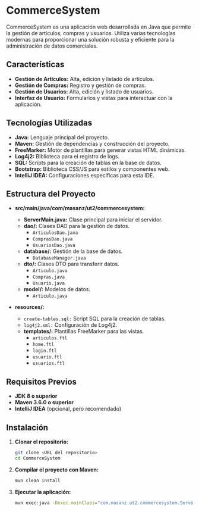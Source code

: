 # CommerceSystem

CommerceSystem es una aplicación web desarrollada en Java que permite la gestión de artículos, compras y usuarios. Utiliza varias tecnologías modernas para proporcionar una solución robusta y eficiente para la administración de datos comerciales.

## Características

- **Gestión de Artículos:** Alta, edición y listado de artículos.
- **Gestión de Compras:** Registro y gestión de compras.
- **Gestión de Usuarios:** Alta, edición y listado de usuarios.
- **Interfaz de Usuario:** Formularios y vistas para interactuar con la aplicación.

## Tecnologías Utilizadas

- **Java:** Lenguaje principal del proyecto.
- **Maven:** Gestión de dependencias y construcción del proyecto.
- **FreeMarker:** Motor de plantillas para generar vistas HTML dinámicas.
- **Log4j2:** Biblioteca para el registro de logs.
- **SQL:** Scripts para la creación de tablas en la base de datos.
- **Bootstrap:** Biblioteca CSS/JS para estilos y componentes web.
- **IntelliJ IDEA:** Configuraciones específicas para esta IDE.

## Estructura del Proyecto

- **src/main/java/com/masanz/ut2/commercesystem:**
  - **ServerMain.java:** Clase principal para iniciar el servidor.
  - **dao/:** Clases DAO para la gestión de datos.
    - `ArticulosDao.java`
    - `ComprasDao.java`
    - `UsuariosDao.java`
  - **database/:** Gestión de la base de datos.
    - `DatabaseManager.java`
  - **dto/:** Clases DTO para transferir datos.
    - `Articulo.java`
    - `Compras.java`
    - `Usuario.java`
  - **model/:** Modelos de datos.
    - `Articulo.java`

- **resources/:**
  - `create-tables.sql:` Script SQL para la creación de tablas.
  - `log4j2.xml:` Configuración de Log4j2.
  - **templates/:** Plantillas FreeMarker para las vistas.
    - `articulos.ftl`
    - `home.ftl`
    - `login.ftl`
    - `usuario.ftl`
    - `usuarios.ftl`

## Requisitos Previos

- **JDK 8 o superior**
- **Maven 3.6.0 o superior**
- **IntelliJ IDEA** (opcional, pero recomendado)

## Instalación

1. **Clonar el repositorio:**
   ```sh
   git clone <URL del repositorio>
   cd CommerceSystem
   ```
2. **Compilar el proyecto con Maven:**
    ```sh
   mvn clean install
   ```
3. **Ejecutar la aplicación:**
   ```sh
   mvn exec:java -Dexec.mainClass="com.masanz.ut2.commercesystem.ServerMain"
   ```
